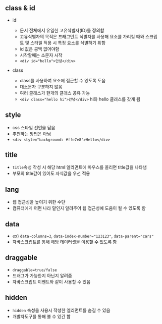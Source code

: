 ## class & id

- id

  - 문서 전체에서 유일한 고유식별자(ID)를 정의함
  - 고유식별자의 목적은 프래그먼트 식별자를 사용해 요소를 가리킬 때와 스크립트 및 스타일 적용 시 특정 요소를 식별하기 위함
  - id 값은 공백 없어야함
  - 시작할때는 소문자 시작
  - `<div id="hello">안녕</div>`

- class
  - class를 사용하여 요소에 접근할 수 있도록 도움
  - 대소문자 구분하지 않음
  - 여러 클래스가 한개의 클래스 공유 가능
  - `<div class="hello hi">안녕</div>` hi와 hello 클래스를 갖게 됨

## style

- css 스타일 선언을 담음
- 추천하는 방법은 아님
- `<div style="background: #ffe7e8">Hello</div>`

## title

- `title`속성 작성 시 해당 html 엘리먼트에 마우스를 올리면 title값을 나타냄
- 부모의 title값이 있어도 자식값을 우선 적용

## lang

- 웹 접근성을 높이기 위한 수단
- 컴퓨터에게 어떤 나라 말인지 알려주어 웹 접근성에 도움이 될 수 있도록 함

## data

- ex) `data-columns=3`, `data-index-number="123123"`, `data-parent="cars"`
- 자바스크립트를 통해 해당 데이터셋을 이용할 수 있도록 함

## draggable

- `draggable=true/false`
- 드래그가 가능한지 아닌지 알려줌
- 자바스크립트 이벤트와 같이 사용할 수 있음

## hidden

- `hidden` 속성을 사용시 작성한 엘리먼트를 숨길 수 있음
- 개발자도구를 통해 볼 수 있긴 함
